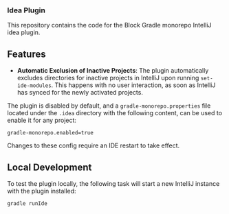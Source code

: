 ### Idea Plugin

This repository contains the code for the Block Gradle monorepo IntelliJ idea plugin.

## Features

- **Automatic Exclusion of Inactive Projects**: The plugin automatically excludes directories for inactive projects in IntelliJ upon running `set-ide-modules`. This happens with no user interaction, as soon as IntelliJ has synced for the newly activated projects.

The plugin is disabled by default, and a `gradle-monorepo.properties` file located under the `.idea` directory with the following content, can be used to enable it for any project: 

```properties
gradle-monorepo.enabled=true
```

Changes to these config require an IDE restart to take effect.

## Local Development

To test the plugin locally, the following task will start a new IntelliJ instance with the plugin installed:
```
gradle runIde
```
